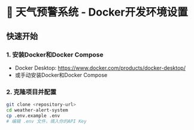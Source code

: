 # 🐳 天气预警系统 - Docker开发环境设置

## 快速开始

### 1. 安装Docker和Docker Compose
- Docker Desktop: https://www.docker.com/products/docker-desktop/
- 或手动安装Docker和Docker Compose

### 2. 克隆项目并配置
```bash
git clone <repository-url>
cd weather-alert-system
cp .env.example .env
# 编辑 .env 文件，填入你的API Key